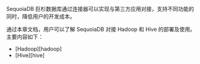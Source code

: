 SequoiaDB 巨杉数据库通过连接器可以实现与第三方应用对接，支持不同功能的同时，降低用户的开发成本。

通过本章文档，用户可以了解 SequoiaDB 对接 Hadoop 和 Hive 的部署及使用。主要内容如下：

- [Hadoop][hadoop]
- [Hive][hive]


[^_^]:
     本文使用的所有引用及链接
[hadoop]:manual/Manual/Connector/Hadoop/Readme.md
[hive]:manual/Manual/Connector/Hive/Readme.md
